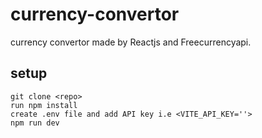 # currency-convertor
currency convertor made by Reactjs and Freecurrencyapi.

## setup
```
git clone <repo>
run npm install 
create .env file and add API key i.e <VITE_API_KEY=''>
npm run dev
